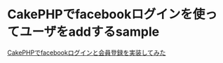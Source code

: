 # CakePHPでfacebookログインを使ってユーザをaddするsample

<a href="http://www.fuzzydevelopment.net/cakephp-facebook-374.html">CakePHPでfacebookログインと会員登録を実装してみた</a>
